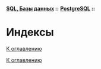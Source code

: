 **[SQL, Базы данных](../../README.md#sql-and-db) ::** 
**[PostgreSQL](../../README.md#sql-and-db-postgresql) ::**
# Индексы

<!--
https://postgrespro.ru/docs/postgresql/17/indexes-types
https://habr.com/ru/companies/otus/articles/747882/
https://habr.com/ru/companies/postgrespro/articles/326096/
https://postgrespro.ru/docs/postgresql/17/indexes
https://tproger.ru/articles/indeksy-v-postgresql
-->

[К оглавлению](../../README.md#sql-and-db-postgresql)



[К оглавлению](../../README.md#sql-and-db-postgresql)

